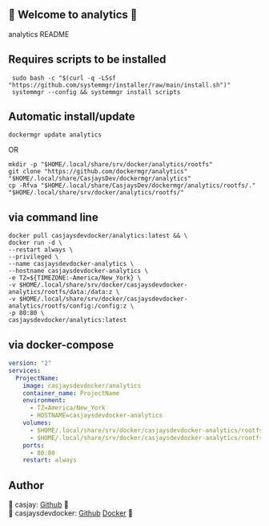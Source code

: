 ## 👋 Welcome to analytics 🚀  

analytics README  
  
  
## Requires scripts to be installed  

```shell
 sudo bash -c "$(curl -q -LSsf "https://github.com/systemmgr/installer/raw/main/install.sh")"
 systemmgr --config && systemmgr install scripts  
```

## Automatic install/update  

```shell
dockermgr update analytics
```

OR

```shell
mkdir -p "$HOME/.local/share/srv/docker/analytics/rootfs"
git clone "https://github.com/dockermgr/analytics" "$HOME/.local/share/CasjaysDev/dockermgr/analytics"
cp -Rfva "$HOME/.local/share/CasjaysDev/dockermgr/analytics/rootfs/." "$HOME/.local/share/srv/docker/analytics/rootfs/"
```

## via command line  

```shell
docker pull casjaysdevdocker/analytics:latest && \
docker run -d \
--restart always \
--privileged \
--name casjaysdevdocker-analytics \
--hostname casjaysdevdocker-analytics \
-e TZ=${TIMEZONE:-America/New_York} \
-v $HOME/.local/share/srv/docker/casjaysdevdocker-analytics/rootfs/data:/data:z \
-v $HOME/.local/share/srv/docker/casjaysdevdocker-analytics/rootfs/config:/config:z \
-p 80:80 \
casjaysdevdocker/analytics:latest
```

## via docker-compose  

```yaml
version: "2"
services:
  ProjectName:
    image: casjaysdevdocker/analytics
    container_name: ProjectName
    environment:
      - TZ=America/New_York
      - HOSTNAME=casjaysdevdocker-analytics
    volumes:
      - $HOME/.local/share/srv/docker/casjaysdevdocker-analytics/rootfs/data:/data:z
      - $HOME/.local/share/srv/docker/casjaysdevdocker-analytics/rootfs/config:/config:z
    ports:
      - 80:80
    restart: always
```

## Author  

🤖 casjay: [Github](https://github.com/casjay) 🤖  
🤖 casjaysdevdocker: [Github](https://github.com/casjaysdevdocker) [Docker](https://hub.docker.com/r/casjaysdevdocker) 🤖  
